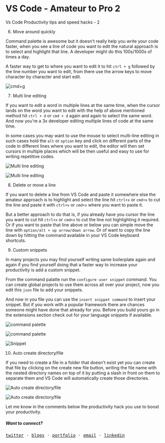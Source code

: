 # VS Code - Amateur to Pro 2

Vs Code Productivity tips and speed hacks - 2

6. Move around quickly 

Command palette is awesome but it doesn't really help you write your code faster, when you see a line of code you want to edit the natural approach is to select and highlight that line. A developer might do this 100s/1000s of times a day.

A faster way to get to where you want to edit it to hit `ctrl + g` followed by the line number you want to edit, from there use the arrow keys to move character by character and start edit. 

![cmd+g](https://cdn.hashnode.com/res/hashnode/image/upload/v1674386374203/2l_CITEDo.png)

7. Multi line editing

If you want to edit a word in multiple lines at the same time, when the cursor lands on the word you want to edit with the help of above mentioned method hit `ctrl + d` or `cmd + d` again and again to select the same word. And now you're a 3x developer editing multiple lines of code at the same time.

In some cases you may want to use the mouse to select multi-line editing in such cases hold the `alt` or `option` key and click on different parts of the code in different lines where you want to edit, the editor will then set cursors in multiple places which will be then useful and easy to use for writing repetitive codes.

![Multi line editing](https://cdn.hashnode.com/res/hashnode/image/upload/v1674386376255/hxN2y0UJ2.png)

![Multi line editing](https://cdn.hashnode.com/res/hashnode/image/upload/v1674386377944/0-ppG6prk.png)


8. Delete or move a line 

If you want to delete a line from VS Code and paste it somewhere else the amateur approach is to highlight and select the line hit `ctrl+x` or `cmd+x` to cut the line and paste it with `ctrl+v` or `cmd+v` where you want to paste it. 

But a better approach to do that is, if you already have you cursor the line you want to cut hit `ctrl+x` or `cmd+x` to cut the line not highlighting it required. Or if you want to paste that line above or below you can simple move the line with `option/alt + up arrow/down arrow`. Or of want to copy the line down by hitting the command available in your VS Code keyboard shortcuts.

9. Custom snippets

In many projects you may find yourself writing same boilerplate again and again if you find yourself doing that a faster way to increase your productivity is add a custom snippet. 

From the command palatte run the `configure user snippet` command. You can create global projects to use them across all over your project, now you edit this `json` file to add your snippets. 

And now in you file you can use the `insert snippet command` to insert your snippet. But if you work with a popular framework there are chances someone might have done that already for you. Before you build yours go in the extensions section check out for your language snippets if available. 

![command palette](https://cdn.hashnode.com/res/hashnode/image/upload/v1674386379828/h81Q-aVBL.png)

![command palette](https://cdn.hashnode.com/res/hashnode/image/upload/v1674386381440/Rawo77MOh.png)


![Snippet](https://cdn.hashnode.com/res/hashnode/image/upload/v1674386383064/_Drtnx-Pl.png)


10. Auto create directory/file

If you need to create a file in a folder that doesn't exist yet you can create that file by clicking on the create new file button, writing the file name with the nested directory names on top of it by putting a slash in front on them to separate them and VS Code will automatically create those directories.

![Auto create directory/file](https://cdn.hashnode.com/res/hashnode/image/upload/v1674386384706/mud08yvOg.png)

![Auto create directory/file](https://cdn.hashnode.com/res/hashnode/image/upload/v1674386386508/Kk7IWlsCR.png)

Let me know in the comments below the productivity hack you use to boost your productivity. 

##### Want to connect?

<p>
  <samp>
    <a href="https://twitter.com/garimaasharma_" target="_blank">twitter</a> ·
    <a target="_blank" href="https://dev.to/garimasharma">blogs</a> ·
    <a target="_blank" href="https://garimasharma.netlify.app">portfolio</a> ·
    <a target="_blank" href="mailto:sharmagarima814@gmail.com">email</a> ·
    <a target="_blank" href="https://www.linkedin.com/in/garima-sharma08/">linkedin</a>
  </samp>
</p>